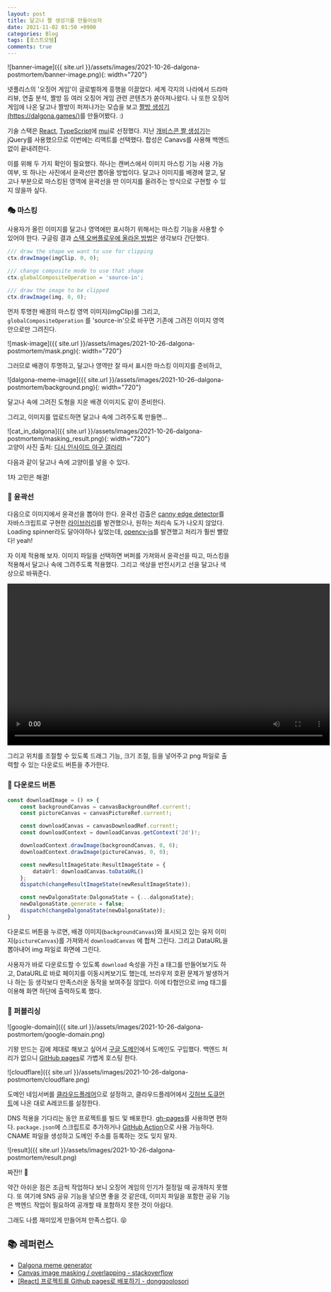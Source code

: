 ```yaml
---
layout: post
title: 달고나 짤 생성기를 만들어보자
date: 2021-11-02 01:50 +0900
categories: Blog
tags: [포스트모템]
comments: true
---
```


![banner-image]({{ site.url }}/assets/images/2021-10-26-dalgona-postmortem/banner-image.png){: width="720"}  

넷플리스의 '오징어 게임'이 글로벌하게 흥행을 이끌었다. 세계 각지의 나라에서 드라마 리뷰, 연출 분석, 짤방 등 여러 오징어 게임 관련 콘텐츠가 쏟아져나왔다. 나 또한 오징어 게임에 나온 달고나 짤방이 퍼져나가는 모습을 보고 [짤방 생성기(https://dalgona.games/)](https://dalgona.games/)를 만들어봤다. :) 

기술 스택은 [React](https://ko.reactjs.org/), [TypeScript](https://www.typescriptlang.org/)에 [mui](https://mui.com/)로 선정했다. 지난 [개비스콘 짤 생성기](https://gvsc.rajephon.dev/)는 jQuery를 사용했으므로 이번에는 리액트를 선택했다. 합성은 Canavs를 사용해 백엔드없이 끝내려한다.

이를 위해 두 가지 확인이 필요했다. 하나는 캔버스에서 이미지 마스킹 기능 사용 가능 여부, 또 하나는 사진에서 윤곽선만 뽑아올 방법이다. 달고나 이미지를 배경에 깔고, 달고나 부분으로 마스킹된 영역에 윤곽선을 딴 이미지를 올려주는 방식으로 구현할 수 있지 않을까 싶다.

### 🎭 마스킹

사용자가 올린 이미지를 달고나 영역에만 표시하기 위해서는 마스킹 기능을 사용할 수 있어야 한다. 구글링 결과 [스택 오버플로우에 올라온 방법](https://stackoverflow.com/questions/18379818/canvas-image-masking-overlapping)은 생각보다 간단했다.

```javascript
/// draw the shape we want to use for clipping
ctx.drawImage(imgClip, 0, 0);

/// change composite mode to use that shape
ctx.globalCompositeOperation = 'source-in';

/// draw the image to be clipped
ctx.drawImage(img, 0, 0);
```

먼저 투명한 배경의 마스킹 영역 이미지(imgClip)를 그리고, `globalCompositeOperation` 를 'source-in'으로 바꾸면 기존에 그려진 이미지 영역 안으로만 그려진다.

![mask-image]({{ site.url }}/assets/images/2021-10-26-dalgona-postmortem/mask.png){: width="720"}  

그러므로 배경이 투명하고, 달고나 영역만 잘 따서 표시한 마스킹 이미지를 준비하고,

![dalgona-meme-image]({{ site.url }}/assets/images/2021-10-26-dalgona-postmortem/background.png){: width="720"}  

달고나 속에 그려진 도형을 지운 배경 이미지도 같이 준비한다.

그리고, 이미지를 업로드하면 달고나 속에 그려주도록 만들면...

![cat_in_dalgona]({{ site.url }}/assets/images/2021-10-26-dalgona-postmortem/masking_result.png){: width="720"}  
고양이 사진 출처: [디시 인사이드 야구 갤러리](https://gall.dcinside.com/board/view/?id=baseball_new10&no=457494)

다음과 같이 달고나 속에 고양이를 넣을 수 있다.

1차 고민은 해결!

### 👤 윤곽선

다음으로 이미지에서 윤곽선을 뽑아야 한다. 윤곽선 검출은 [canny edge detector](https://en.wikipedia.org/wiki/Canny_edge_detector)를 자바스크립트로 구현한 [라이브러리](https://github.com/petarjs/js-canny-edge-detector)를 발견했으나, 원하는 처리속 도가 나오지 않았다.
Loading spinner라도 달아야하나 싶었는데, [opencv-js](https://github.com/TechStark/opencv-js)를 발견했고 처리가 훨씬 빨랐다! yeah!


자 이제 적용해 보자. 이미지 파일을 선택하면 버퍼를 가져와서 윤곽선을 따고, 마스킹을 적용해서 달고나 속에 그려주도록 적용했다. 그리고 색상을 반전시키고 선을 달고나 색상으로 바꿔준다.

<video width="729" controls="controls">
  <source src="{{ site.url }}/assets/images/2021-10-26-dalgona-postmortem/process.mp4" type="video/mp4">
</video>  

그리고 위치를 조절할 수 있도록 드래그 기능, 크기 조절, 등을 넣어주고 png 파일로 출력할 수 있는 다운로드 버튼을 추가한다.


### 📲 다운로드 버튼

```typescript
const downloadImage = () => {
    const backgroundCanvas = canvasBackgroundRef.current!;
    const pictureCanvas = canvasPictureRef.current!;

    const downloadCanvas = canvasDownloadRef.current!;
    const downloadContext = downloadCanvas.getContext('2d')!;

    downloadContext.drawImage(backgroundCanvas, 0, 0);
    downloadContext.drawImage(pictureCanvas, 0, 0);

    const newResultImageState:ResultImageState = {
        dataUrl: downloadCanvas.toDataURL()
    };
    dispatch(changeResultImageState(newResultImageState));

    const newDalgonaState:DalgonaState = {...dalgonaState};
    newDalgonaState.generate = false;
    dispatch(changeDalgonaState(newDalgonaState));
}
```

다운로드 버튼을 누르면, 배경 이미지(`backgroundCanvas`)와 표시되고 있는 유저 이미지(`pictureCanvas`)를 가져와서 `downloadCanvas` 에 합쳐 그린다. 그리고 DataURL을 뽑아내어 img 파일로 화면에 그린다.

사용자가 바로 다운로드할 수 있도록 `download` 속성을 가진 a 태그를 만들어보기도 하고, DataURL로 바로 페이지를 이동시켜보기도 했는데, 브라우저 호환 문제가 발생하거나 하는 등 생각보다 만족스러운 동작을 보여주질 않았다. 이에 타협안으로 img 태그를 이용해 화면 하단에 출력하도록 했다.

### 💼 퍼블리싱

![google-domain]({{ site.url }}/assets/images/2021-10-26-dalgona-postmortem/google-domain.png)

기왕 만드는 김에 제대로 해보고 싶어서 [구글 도메인](https://domains.google.com/)에서 도메인도 구입했다. 백엔드 처리가 없으니 [GitHub pages](https://pages.github.com/)로 가볍게 호스팅 한다.

![cloudflare]({{ site.url }}/assets/images/2021-10-26-dalgona-postmortem/cloudflare.png)

도메인 네임서버를 [클라우드플레어](https://cloudflare.com/)으로 설정하고, 클라우드플레어에서 [깃허브 도큐먼트](https://docs.github.com/en/pages/configuring-a-custom-domain-for-your-github-pages-site/managing-a-custom-domain-for-your-github-pages-site#configuring-an-apex-domain)에 나온 대로 A레코드를 설정한다.

DNS 적용을 기다리는 동안 프로젝트를 빌드 및 배포한다. [gh-pages](https://github.com/tschaub/gh-pages)를 사용하면 편하다. `package.json`에 스크립트로 추가하거나 [GitHub Action](https://github.com/tschaub/gh-pages#deploying-with-github-actions)으로 사용 가능하다.  
CNAME 파일을 생성하고 도메인 주소를 등록하는 것도 잊지 말자.

![result]({{ site.url }}/assets/images/2021-10-26-dalgona-postmortem/result.png)

짜잔!! 🎉

약간 아쉬운 점은 조금씩 작업하다 보니 오징어 게임의 인기가 절정일 때 공개하지 못했다. 또 여기에 SNS 공유 기능을 넣으면 좋을 것 같은데, 이미지 파일을 포함한 공유 기능은 백엔드 작업이 필요하여 공개할 때 포함하지 못한 것이 아쉽다.  

그래도 나름 재미있게 만들어져 만족스럽다. 😝

## 📚 레퍼런스

- [Dalgona meme generator](https://dalgona.games/)
- [Canvas image masking / overlapping - stackoverflow](https://stackoverflow.com/questions/18379818/canvas-image-masking-overlapping)
- [[React] 프로젝트를 Github pages로 배포하기 - donggoolosori](https://donggoolosori.github.io/2020/11/26/ghpage/)  
